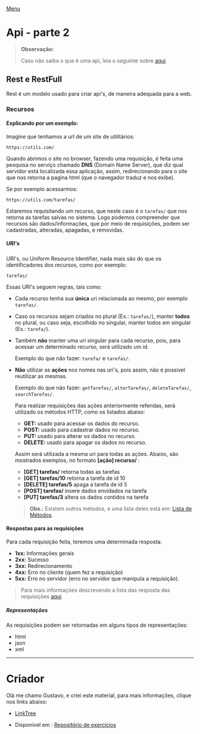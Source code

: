 [Menu](../README.md)

# Api - parte 2

> **Observação:**
>
> Caso não saiba o que é uma api, leia o seguinte sobre [aqui](o-que-eh-uma-api.md).


## Rest e RestFull

Rest é um modelo usado para criar api's, de maneira adequada para a web.

### Recursos
#### Explicando por um exemplo:

Imagine que tenhamos a url de um site de utilitários:

```https://utils.com/```

Quando abrimos o site no browser, fazendo uma requisição, é feita uma pesquisa no serviço chamado **DNS** (Domain Name Server), que diz qual servidor está localizada essa aplicação, assim, redirecionando para o site que nos retorna a pagina html (que o navegador traduz e nos exibe).

Se por exemplo acessarmos:

```https://utils.com/tarefas/```

Estaremos requisitando um recurso, que neste caso é o ```tarefas/``` que nos retorna as tarefas salvas no sistema. Logo podemos compreender que recursos são dados/informações, que por meio de requisições, podem ser cadastradas, alteradas, apagadas, e removidas.

##### URI's

URI's, ou Uniform Resource Identifier, nada mais são do que os identificadores dos recursos, como por exemplo:

```tarefas/```

Essas URI's seguem regras, tais como:

* Cada recurso tenha sua **única** uri relacionada ao mesmo, por exemplo ```tarefas/```.

* Caso os recursos sejam criados no plural (Ex.: ```tarefas/```), manter **todos** no plural, ou caso seja, escolhido no singular, manter todos em singular (Ex.: ```tarefa/```).

* Também **não** manter uma uri singular para cada recurso, pois, para acessar um determinado recurso, será utilizado um id.

  Exemplo do que não fazer: ```tarefa/``` e ```tarefas/```.

* **Não** utilizar as **ações** nos nomes nas uri's, pois assim, não é possível reutilizar as mesmas.

  Exemplo do que não fazer: ```getTarefas/```, ```alterTarefas/```, ```deleteTarefas/```, ```searchTarefas/```.

  Para realizar requisições das ações anteriormente referidas, será utilizado os métodos HTTP, como os listados abaixo:

  - **GET:** usado para acessar os dados do recurso.
  - **POST:** usado para cadastrar dados no recurso.
  - **PUT:** usado para alterar os dados no recurso.
  - **DELETE:** usado para apagar os dados no recurso.

  Assim será utilizada a mesma uri para todas as ações. Abaixo, são mostrados exemplos, no formato **[ação] recurso/** :

  - **[GET] tarefas/** retorna todas as tarefas
  - **[GET] tarefas/10** retorna a tarefa de id 10
  - **[DELETE] tarefas/5** apaga a tarefa de id 5
  - **[POST] tarefas/** insere dados envidados na tarefa
  - **[PUT] tarefas/3** altera os dados contidos na tarefa

  > **Obs.:** Existem outros métodos, e uma lista deles está em: [Lista de Métodos](https://www.w3schools.com/tags/ref_httpmethods.asp).

#### Respostas para as requisições

Para cada requisição feita, teremos uma determinada resposta:

* **1xx:** Informações gerais  
* **2xx:** Sucesso
* **3xx:** Redirecionamento
* **4xx:** Erro no cliente (quem fez a requisição)
* **5xx:** Erro no servidor (erro no servidor que manipula a requisição).

> Para mais informações descrevendo a lista das resposta das requisições [aqui](https://www.w3schools.com/tags/ref_httpmessages.asp).


##### Representações

As requisições podem ser retornadas em alguns tipos de representações:

- html
- json
- xml

***

# Criador
Olá me chamo Gustavo, e criei este material, para mais informações, clique nos links abaixo:

* [LinkTree](https://www.linktree.com.br/gusleaooliveira)


* Disponível em : [Repositório de exercícios](https://github.com/gusleaooliveira/materialEstudo)
